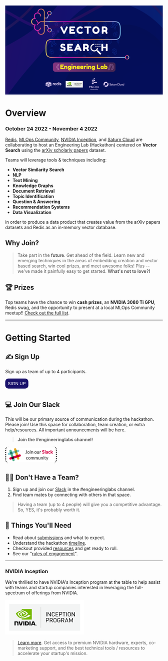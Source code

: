 ![logo](img/final-logo.png)

# Overview
### October 24 2022 - November 4 2022

[Redis](https://redis.io/), [MLOps Community](https://mlops.community/), [NVIDIA Inception](https://www.nvidia.com/en-us/startups/), and [Saturn Cloud](https://saturncloud.io/) are collaborating to host an Engineering Lab (Hackathon) centered on **Vector Search** using the [arXiv scholarly papers](https://arxiv.org/) dataset.

Teams will leverage tools & techniques including:
- **Vector Similarity Search**
- **NLP**
- **Text Mining**
- **Knowledge Graphs**
- **Document Retrieval**
- **Topic Identification**
- **Question & Answering**
- **Recommendation Systems**
- **Data Visualization**

in order to produce a data product that creates value from the arXiv papers datasets and Redis as an in-memory vector database.

## Why Join?
>Take part in the **future**. Get ahead of the field. Learn new and emerging techniques in the areas of embedding creation and vector based search, win cool prizes, and meet awesome folks! Plus -- we've made it painfully easy to get started. **What's not to love?!**

## 🏆 Prizes
Top teams have the chance to win **cash prizes**, an **NVIDIA 3080 Ti GPU**, Redis swag, and the opportunity to present at a local MLOps Community meetup!! [Check out the full list](submissions.md).

____

# Getting Started

## ✍️ Sign Up
Sign up as team of up to 4 participants.

<a href="https://forms.gle/76aqPeRM43L3ZRru7" target="_blank" rel="noopener">
  <button style="color:white; cursor:pointer; font-size:14px; margin-bottom:8px; border-radius:10px; padding:8px; background-color:#19106b; border:0px">SIGN UP</button>
</a>

## 💻 Join Our Slack
This will be our primary source of communication during the hackathon. Please join! Use this space for collaboration, team creation, or extra help/resources. All important announcements will be here.

>**Join the #engineeringlabs channel!**

<a
  href="https://join.slack.com/t/mlops-community/shared_invite/zt-1cjmjku5d-ZhJitSlS0VtqfCcwRpn_CQ"
  target="_blank"
  rel="noopener">
    <img src="img/slack_join.png" style="width:30%; padding:4px; border-radius:10px; border-inline-style: dotted;"/>
</a>

## 🤝🏽 Don't Have a Team?
1. Sign up and join our [Slack](https://join.slack.com/t/mlops-community/shared_invite/zt-1cjmjku5d-ZhJitSlS0VtqfCcwRpn_CQ) in the #engineeringlabs channel.
2. Find team mates by connecting with others in that space.

>Having a team (up to 4 people) will give you a competitive advantage. So, YES, it's probably worth it.

## 💪 Things You'll Need
- Read about [submissions](submissions.md) and what to expect.
- Understand the hackathon [timeline](timeline.md).
- Checkout provided [resources](resources.md) and get ready to roll.
- See our "[rules of engagement](rules.md)".

____

### NVIDIA Inception

We're thrilled to have NVIDIA's Inception program at the table to help assist with teams and startup companies interested in leveraging the full-spectrum of offerings from NVIDIA.

<a
  href="https://www.nvidia.com/en-us/startups/"
  target="_blank"
  rel="noopener">
    <img src="img/nvidia-inception-program-badge-rgb-for-screen.png" style="width:50%"/>
</a>

>[Learn more](https://www.nvidia.com/en-us/startups/). Get access to premium NVIDIA hardware, experts, co-marketing support, and the best technical tools / resources to accelerate your startup's mission.